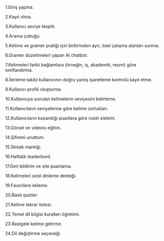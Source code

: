 1.Giriş yapma.

2.Kayıt olma.

3.Kullanıcı seviye tespiti.

4.Arama çubuğu.

5.Kelime ve gramer pratiği için birbirinden ayrı, özel çalışma alanları sunma.

6.Gramer düzeltmeleri yapan AI chatbot.

7.Kelimeleri farklı bağlamlara (örneğin, iş, akademik, resmi) göre sınıflandırma.

8.İlerleme takibi kullanıcının doğru yanlış işaretleme kontrolü kayıt etme.

9.Kullanıcı profili oluşturma.

10.Kullanıcıya sunulan kelimelerin seviyesini belirleme.

11.Kullanıcıların seviyelerine göre kelime zorlukları.

12.Kullanıcıların kazandığı puanlara göre rozet sistemi.

13.Görsel ve videolu eğitim.

14.Şifremi unuttum.

15.Streak mantığı.

16.Haftalık leaderbord.

17.Geri bildirim ve site puanlama.

18.Kelimeleri sesli dinleme desteği.

19.Favorilere ekleme.

20.Basit quizler.

21.Kelime tekrar listesi.

22.Temel dil bilgisi kuralları öğretimi.

23.Rastgele kelime getirme.

24.Dil değiştirme seçeneği.

